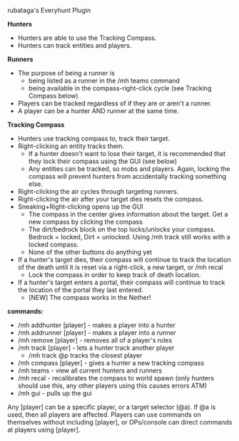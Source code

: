 rubataga's Everyhunt Plugin

**Hunters**
- Hunters are able to use the Tracking Compass.
- Hunters can track entities and players.

**Runners**
- The purpose of being a runner is
    - being listed as a runner in the /mh teams command
    - being available in the compass-right-click cycle (see Tracking Compass below)
- Players can be tracked regardless of if they are or aren't a runner.
- A player can be a hunter AND runner at the same time.

**Tracking Compass**
- Hunters use tracking compass to, track their target.
- Right-clicking an entity tracks them.
    - If a hunter doesn't want to lose their target, it is recommended that they lock their compass using the GUI (see below)
    - Any entities can be tracked, so mobs and players. Again, locking the compass will prevent hunters from accidentally tracking something else.
- Right-clicking the air cycles through targeting runners.
- Right-clicking the air after your target dies resets the compass.
- Sneaking+Right-clicking opens up the GUI
    - The compass in the center gives information about the target. Get a new compass by clicking the compass
    - The dirt/bedrock block on the top locks/unlocks your compass. Bedrock = locked, Dirt = unlocked. Using /mh track still works with a locked compass.
    - None of the other buttons do anything yet
- If a hunter's target dies, their compass will continue to track the location of the death until it is reset via a right-click, a new target, or /mh recal
    - Lock the compass in order to keep track of death location.
- If a hunter's target enters a portal, their compass will continue to track the location of the portal they last entered.
    - [NEW] The compass works in the Nether! 

**commands:**
- /mh addhunter [player] - makes a player into a hunter
- /mh addrunner [player] - makes a player into a runner
- /mh remove [player] - removes all of a player's roles
- /mh track [player] - lets a hunter track another player
    - /mh track @p tracks the closest player
- /mh compass [player] - gives a hunter a new tracking compass
- /mh teams - view all current hunters and runners
- /mh recal - recalibrates the compass to world spawn (only hunters should use this, any other players using this causes errors ATM)
- /mh gui - pulls up the gui

Any [player] can be a specific player, or a target selector (@a). If @a is used, then all players are affected.
Players can use commands on themselves without including [player], or OPs/console can direct commands at players using [player].
